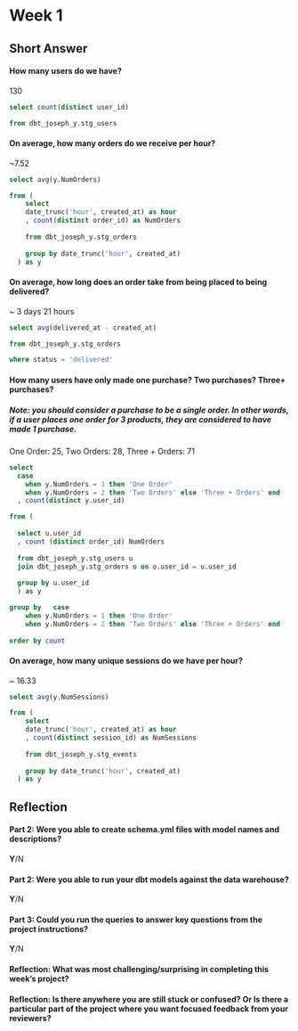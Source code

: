 # Week 1 
## Short Answer
#### How many users do we have?
130
```sql 
select count(distinct user_id) 

from dbt_joseph_y.stg_users 
```
#### On average, how many orders do we receive per hour?
~7.52
```sql
select avg(y.NumOrders)

from (
    select 
    date_trunc('hour', created_at) as hour
    , count(distinct order_id) as NumOrders
    
    from dbt_joseph_y.stg_orders
    
    group by date_trunc('hour', created_at)
  ) as y
 ```
#### On average, how long does an order take from being placed to being delivered?
~ 3 days 21 hours

```sql
select avg(delivered_at - created_at)

from dbt_joseph_y.stg_orders

where status = 'delivered'
```
#### How many users have only made one purchase? Two purchases? Three+ purchases?
##### Note: you should consider a purchase to be a single order. In other words, if a user places one order for 3 products, they are considered to have made 1 purchase.
One Order: 25, Two Orders: 28, Three + Orders: 71
```sql
select 
  case 
    when y.NumOrders = 1 then 'One Order'
    when y.NumOrders = 2 then 'Two Orders' else 'Three + Orders' end
  , count(distinct y.user_id)

from (
  
  select u.user_id
  , count (distinct order_id) NumOrders
  
  from dbt_joseph_y.stg_users u
  join dbt_joseph_y.stg_orders o on o.user_id = u.user_id
  
  group by u.user_id
  ) as y

group by   case 
    when y.NumOrders = 1 then 'One Order'
    when y.NumOrders = 2 then 'Two Orders' else 'Three + Orders' end
    
order by count
```
#### On average, how many unique sessions do we have per hour?
~ 16.33
```sql
select avg(y.NumSessions)

from (
    select 
    date_trunc('hour', created_at) as hour
    , count(distinct session_id) as NumSessions
    
    from dbt_joseph_y.stg_events
    
    group by date_trunc('hour', created_at)
  ) as y
```
## Reflection
#### Part 2: Were you able to create schema.yml files with model names and descriptions? 
**Y**/N

#### Part 2: Were you able to run your dbt models against the data warehouse? 
**Y**/N

#### Part 3: Could you run the queries to answer key questions from the project instructions? 
**Y**/N

#### Reflection: What was most challenging/surprising in completing this week’s project?

#### Reflection: Is there anywhere you are still stuck or confused? Or Is there a particular part of the project where you want focused feedback from your reviewers?
